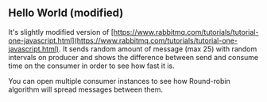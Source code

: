 ## Hello World (modified)

It's slightly modified version of [https://www.rabbitmq.com/tutorials/tutorial-one-javascript.html](https://www.rabbitmq.com/tutorials/tutorial-one-javascript.html). It sends random amount of message (max 25) with random intervals on producer and shows the difference between send and consume time on the consumer in order to see how fast it is. 

You can open multiple consumer instances to see how Round-robin algorithm will spread messages between them.